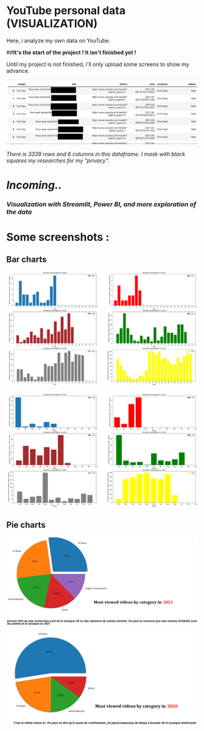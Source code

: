# YouTube personal data (VISUALIZATION)

Here, i analyze my own data on YouTube. 

##**It's the start of the project ! It isn't finished yet !**

Until my project is not finished, i'll only upload some screens to show my advance.

![Dataframe](https://github.com/KarisG/YouTube-personal-data/blob/main/figure5.png)

*There is 3339 rows and 6 columns in this dataframe. I mask with black squares my researches for my "privacy".*


# *Incoming..*
### *Visualization with Streamlit, Power BI, and more exploration of the data* 


# Some screenshots :

## Bar charts

![Figure 1](https://github.com/KarisG/YouTube-personal-data/blob/main/figure1.png)

![Figure 2](https://github.com/KarisG/YouTube-personal-data/blob/main/figure2.png)

## Pie charts

![Figure 3](https://github.com/KarisG/YouTube-personal-data/blob/main/figure3.png)

![Figure 4](https://github.com/KarisG/YouTube-personal-data/blob/main/figure4.png)
